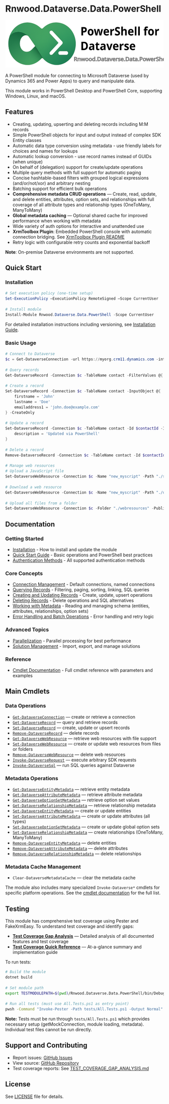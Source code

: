 # Rnwood.Dataverse.Data.PowerShell

<img src="logo.svg" height=150/>

A PowerShell module for connecting to Microsoft Dataverse (used by Dynamics 365 and Power Apps) to query and manipulate data.

This module works in PowerShell Desktop and PowerShell Core, supporting Windows, Linux, and macOS.

## Features

- Creating, updating, upserting and deleting records including M:M records
- Simple PowerShell objects for input and output instead of complex SDK Entity classes
- Automatic data type conversion using metadata - use friendly labels for choices and names for lookups
- Automatic lookup conversion - use record names instead of GUIDs (when unique)
- On behalf of (delegation) support for create/update operations
- Multiple query methods with full support for automatic paging
- Concise hashtable-based filters with grouped logical expressions (and/or/not/xor) and arbitrary nesting
- Batching support for efficient bulk operations
- **Comprehensive metadata CRUD operations** — Create, read, update, and delete entities, attributes, option sets, and relationships with full coverage of all attribute types and relationship types (OneToMany, ManyToMany)
- **Global metadata caching** — Optional shared cache for improved performance when working with metadata
- Wide variety of auth options for interactive and unattended use
- **XrmToolbox Plugin**: Embedded PowerShell console with automatic connection bridging. See [XrmToolbox Plugin README](Rnwood.Dataverse.Data.PowerShell.XrmToolboxPlugin/README.md)
- Retry logic with configurable retry counts and exponential backoff

**Note**: On-premise Dataverse environments are not supported.

## Quick Start

### Installation

```powershell
# Set execution policy (one-time setup)
Set-ExecutionPolicy –ExecutionPolicy RemoteSigned –Scope CurrentUser

# Install module
Install-Module Rnwood.Dataverse.Data.PowerShell -Scope CurrentUser
```

For detailed installation instructions including versioning, see [Installation Guide](docs/getting-started/installation.md).

### Basic Usage

```powershell
# Connect to Dataverse
$c = Get-DataverseConnection -url https://myorg.crm11.dynamics.com -interactive

# Query records
Get-DataverseRecord -Connection $c -TableName contact -FilterValues @{ lastname = 'Smith' }

# Create a record
Set-DataverseRecord -Connection $c -TableName contact -InputObject @{ 
    firstname = 'John'
    lastname = 'Doe'
    emailaddress1 = 'john.doe@example.com'
} -CreateOnly

# Update a record
Set-DataverseRecord -Connection $c -TableName contact -Id $contactId -InputObject @{ 
    description = 'Updated via PowerShell'
}

# Delete a record
Remove-DataverseRecord -Connection $c -TableName contact -Id $contactId

# Manage web resources
# Upload a JavaScript file
Set-DataverseWebResource -Connection $c -Name "new_myscript" -Path "./script.js" -DisplayName "My Script"

# Download a web resource
Get-DataverseWebResource -Connection $c -Name "new_myscript" -Path "./downloaded-script.js"

# Upload all files from a folder
Set-DataverseWebResource -Connection $c -Folder "./webresources" -PublisherPrefix "new"
```

## Documentation

### Getting Started
- [Installation](docs/getting-started/installation.md) - How to install and update the module
- [Quick Start Guide](docs/getting-started/quickstart.md) - Basic operations and PowerShell best practices
- [Authentication Methods](docs/getting-started/authentication.md) - All supported authentication methods

### Core Concepts
- [Connection Management](docs/core-concepts/connections.md) - Default connections, named connections
- [Querying Records](docs/core-concepts/querying.md) - Filtering, paging, sorting, linking, SQL queries
- [Creating and Updating Records](docs/core-concepts/creating-updating.md) - Create, update, upsert operations
- [Deleting Records](docs/core-concepts/deleting.md) - Delete operations and SQL alternatives
- [Working with Metadata](docs/core-concepts/metadata.md) - Reading and managing schema (entities, attributes, relationships, option sets)
- [Error Handling and Batch Operations](docs/core-concepts/error-handling.md) - Error handling and retry logic

### Advanced Topics
- [Parallelization](docs/advanced/parallelization.md) - Parallel processing for best performance
- [Solution Management](docs/advanced/solution-management.md) - Import, export, and manage solutions

### Reference
- [Cmdlet Documentation](Rnwood.Dataverse.Data.PowerShell/docs/) - Full cmdlet reference with parameters and examples

## Main Cmdlets

### Data Operations
- [`Get-DataverseConnection`](Rnwood.Dataverse.Data.PowerShell/docs/Get-DataverseConnection.md) — create or retrieve a connection
- [`Get-DataverseRecord`](Rnwood.Dataverse.Data.PowerShell/docs/Get-DataverseRecord.md) — query and retrieve records
- [`Set-DataverseRecord`](Rnwood.Dataverse.Data.PowerShell/docs/Set-DataverseRecord.md) — create, update or upsert records
- [`Remove-DataverseRecord`](Rnwood.Dataverse.Data.PowerShell/docs/Remove-DataverseRecord.md) — delete records
- [`Get-DataverseWebResource`](Rnwood.Dataverse.Data.PowerShell/docs/Get-DataverseWebResource.md) — retrieve web resources with file support
- [`Set-DataverseWebResource`](Rnwood.Dataverse.Data.PowerShell/docs/Set-DataverseWebResource.md) — create or update web resources from files or folders
- [`Remove-DataverseWebResource`](Rnwood.Dataverse.Data.PowerShell/docs/Remove-DataverseWebResource.md) — delete web resources
- [`Invoke-DataverseRequest`](Rnwood.Dataverse.Data.PowerShell/docs/Invoke-DataverseRequest.md) — execute arbitrary SDK requests
- [`Invoke-DataverseSql`](Rnwood.Dataverse.Data.PowerShell/docs/Invoke-DataverseSql.md) — run SQL queries against Dataverse

### Metadata Operations
- [`Get-DataverseEntityMetadata`](docs/core-concepts/metadata.md) — retrieve entity metadata
- [`Get-DataverseAttributeMetadata`](docs/core-concepts/metadata.md) — retrieve attribute metadata
- [`Get-DataverseOptionSetMetadata`](docs/core-concepts/metadata.md) — retrieve option set values
- [`Get-DataverseRelationshipMetadata`](Rnwood.Dataverse.Data.PowerShell/docs/Get-DataverseRelationshipMetadata.md) — retrieve relationship metadata
- [`Set-DataverseEntityMetadata`](docs/core-concepts/metadata.md) — create or update entities
- [`Set-DataverseAttributeMetadata`](docs/core-concepts/metadata.md) — create or update attributes (all types)
- [`Set-DataverseOptionSetMetadata`](docs/core-concepts/metadata.md) — create or update global option sets
- [`Set-DataverseRelationshipMetadata`](Rnwood.Dataverse.Data.PowerShell/docs/Set-DataverseRelationshipMetadata.md) — create relationships (OneToMany, ManyToMany)
- [`Remove-DataverseEntityMetadata`](docs/core-concepts/metadata.md) — delete entities
- [`Remove-DataverseAttributeMetadata`](docs/core-concepts/metadata.md) — delete attributes
- [`Remove-DataverseRelationshipMetadata`](Rnwood.Dataverse.Data.PowerShell/docs/Remove-DataverseRelationshipMetadata.md) — delete relationships

### Metadata Cache Management
- `Clear-DataverseMetadataCache` — clear the metadata cache

The module also includes many specialized `Invoke-Dataverse*` cmdlets for specific platform operations. See the [cmdlet documentation](Rnwood.Dataverse.Data.PowerShell/docs/) for the full list.

## Testing

This module has comprehensive test coverage using Pester and FakeXrmEasy. To understand test coverage and identify gaps:

- **[Test Coverage Gap Analysis](TEST_COVERAGE_GAP_ANALYSIS.md)** — Detailed analysis of all documented features and test coverage
- **[Test Coverage Quick Reference](TEST_COVERAGE_QUICK_REFERENCE.md)** — At-a-glance summary and implementation guide

To run tests:

```bash
# Build the module
dotnet build

# Set module path
export TESTMODULEPATH=$(pwd)/Rnwood.Dataverse.Data.PowerShell/bin/Debug/netstandard2.0

# Run all tests (must use All.Tests.ps1 as entry point)
pwsh -Command "Invoke-Pester -Path tests/All.Tests.ps1 -Output Normal"
```

**Note:** Tests must be run through `tests/All.Tests.ps1` which provides necessary setup (getMockConnection, module loading, metadata). Individual test files cannot be run directly.

## Support and Contributing

- Report issues: [GitHub Issues](https://github.com/rnwood/Rnwood.Dataverse.Data.PowerShell/issues)
- View source: [GitHub Repository](https://github.com/rnwood/Rnwood.Dataverse.Data.PowerShell)
- Test coverage reports: See [TEST_COVERAGE_GAP_ANALYSIS.md](TEST_COVERAGE_GAP_ANALYSIS.md)

## License

See [LICENSE](LICENSE) file for details.
